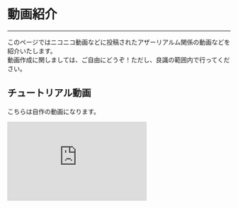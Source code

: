 # 動画紹介

---

このページではニコニコ動画などに投稿されたアザーリアルム関係の動画などを紹介いたします。  
動画作成に関しましては、ご自由にどうぞ！ただし、良識の範囲内で行ってください。

## チュートリアル動画
こちらは自作の動画になります。

<iframe width="312" height="176" src="http://ext.nicovideo.jp/thumb_mylist/57629196" scrolling="no" style="border:solid 1px #CCC;" frameborder="0"><a href="http://www.nicovideo.jp/mylist/57629196">【ニコニコ動画】</a></iframe>
